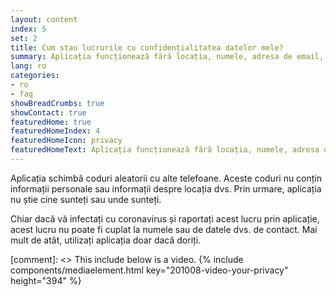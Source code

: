 ```yaml
---
layout: content
index: 5
set: 2
title: Cum stau lucrurile cu confidențialitatea datelor mele?
summary: Aplicația funcționează fără locația, numele, adresa de email, numărul dvs. de telefon sau alte date de contact.
lang: ro
categories:
- ro
- faq
showBreadCrumbs: true
showContact: true
featuredHome: true
featuredHomeIndex: 4
featuredHomeIcon: privacy
featuredHomeText: Aplicația funcționează fără locația, numele, adresa de email, numărul dvs. de telefon sau alte date de contact.
---
```


Aplicația schimbă coduri aleatorii cu alte telefoane. Aceste coduri nu conțin informații personale sau informații despre locația dvs. Prin urmare, aplicația nu știe cine sunteți sau unde sunteți.

Chiar dacă vă infectați cu coronavirus și raportați acest lucru prin aplicație, acest lucru nu poate fi cuplat la numele sau de datele dvs. de contact. Mai mult de atât, utilizați aplicația doar dacă doriți.

[comment]: <> This include below is a video.
{% include components/mediaelement.html key="201008-video-your-privacy" height="394" %}
